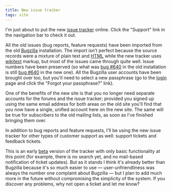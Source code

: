 ```yaml
---
title: New issue tracker
tags: site
---
```


I'm just about to put the new [issue tracker](/wiki/issue_tracker) online. Click the "Support" link in the navigation bar to check it out.

All the old issues (bug reports, feature requests) have been imported from the old [Bugzilla](/wiki/Bugzilla) installation. The import isn't perfect because the source records were a mixture of plain text and [HTML](/wiki/HTML) while the new tracker uses [wikitext](/wiki/wikitext) markup, but most of the issues came through quite well. Issue numbers have been preserved (so what was [bug \#640](/issues/640) in the old installation is still [bug \#640](/issues/640) in the new one). All the Bugzilla user accounts have been brought over too, but you'll need to select a new passphrase (go to the [login](/wiki/login) page and click the "Forgot your passphrase?" link).

One of the benefits of the new site is that you no longer need separate accounts for the forums and the issue tracker; provided you signed up using the same email address for both areas on the old site you'll find that you now have a single, unified account here on the new site. The same will be true for subscribers to the old mailing lists, as soon as I've finished bringing them over.

In addition to bug reports and feature requests, I'll be using the new issue tracker for other types of customer support as well: support tickets and feedback tickets.

This is an early [beta](/wiki/beta) version of the tracker with only basic functionality at this point (for example, there is no search yet, and no mail-based notification of ticket updates). But as it stands I think it's already better than Bugzilla because it's so much easier to use — user-unfriendliness was always the number one complaint about Bugzilla — but I plan to add much more in the future without compromising the simplicity of the system. If you discover any problems, why not open a ticket and let me know?
